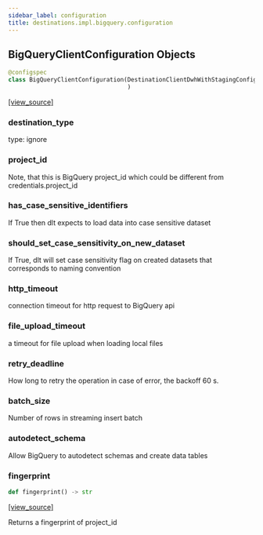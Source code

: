 ```yaml
---
sidebar_label: configuration
title: destinations.impl.bigquery.configuration
---
```


## BigQueryClientConfiguration Objects

```python
@configspec
class BigQueryClientConfiguration(DestinationClientDwhWithStagingConfiguration
                                  )
```

[[view_source]](https://github.com/dlt-hub/dlt/blob/f0690715274590fc4cacf1165e3661aaa7af1c15/dlt/destinations/impl/bigquery/configuration.py#L13)

### destination\_type

type: ignore

### project\_id

Note, that this is BigQuery project_id which could be different from credentials.project_id

### has\_case\_sensitive\_identifiers

If True then dlt expects to load data into case sensitive dataset

### should\_set\_case\_sensitivity\_on\_new\_dataset

If True, dlt will set case sensitivity flag on created datasets that corresponds to naming convention

### http\_timeout

connection timeout for http request to BigQuery api

### file\_upload\_timeout

a timeout for file upload when loading local files

### retry\_deadline

How long to retry the operation in case of error, the backoff 60 s.

### batch\_size

Number of rows in streaming insert batch

### autodetect\_schema

Allow BigQuery to autodetect schemas and create data tables

### fingerprint

```python
def fingerprint() -> str
```

[[view_source]](https://github.com/dlt-hub/dlt/blob/f0690715274590fc4cacf1165e3661aaa7af1c15/dlt/destinations/impl/bigquery/configuration.py#L40)

Returns a fingerprint of project_id

